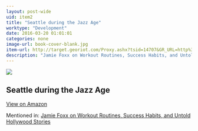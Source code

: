 ```yaml
---
layout: post-wide
uid: item2
title: "Seattle during the Jazz Age"
worktype: "Development"
date: 2016-03-20 01:01:01
categories: none
image-url: book-cover-blank.jpg
item-url: http://target.georiot.com/Proxy.ashx?tsid=14707&GR_URL=http%3A%2F%2Fdepts.washington.edu%2Fdepress%2Fjazz_jackson_street_seattle.shtml
description: "Jamie Foxx on Workout Routines, Success Habits, and Untold Hollywood Stories"
---
```

<a href="http://target.georiot.com/Proxy.ashx?tsid=14707&GR_URL=http%3A%2F%2Fdepts.washington.edu%2Fdepress%2Fjazz_jackson_street_seattle.shtml" target="blank"><img src="../../../../img/thumbs/book-cover-blank.jpg" class="prod-img"></a>
<h2>Seattle during the Jazz Age</h2>
<p><a class="btn btn-primary" href="http://target.georiot.com/Proxy.ashx?tsid=14707&GR_URL=http%3A%2F%2Fdepts.washington.edu%2Fdepress%2Fjazz_jackson_street_seattle.shtml" target="blank">View on Amazon</a><p>
<p>Mentioned in: <a href="http://fourhourworkweek.com/2015/12/06/jamie-foxx/" target="blank">Jamie Foxx on Workout Routines, Success Habits, and Untold Hollywood Stories</a></p>

